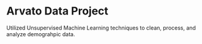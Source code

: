 # Arvato Data Project
 Utilized Unsupervised Machine Learning techniques to clean, process, and analyze demograhpic data.
